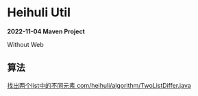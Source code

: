 # Heihuli Util
**2022-11-04 Maven Project**

Without Web

## 算法
[找出两个list中的不同元素 com/heihuli/algorithm/TwoListDiffer.java](src/main/java/com/heihuli/algorithm/TwoListDiffer.java)
